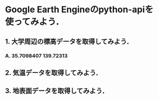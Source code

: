 # Google Earth Engineのpython-apiを使ってみよう．

## 1. 大学周辺の標高データを取得してみよう．
### A. 35.7098407 139.72313

## 2. 気温データを取得してみよう．


## 3. 地表面データを取得してみよう．

